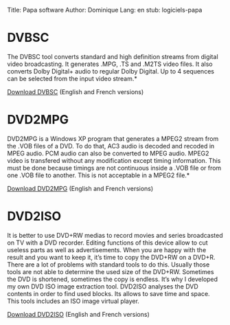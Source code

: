 Title: Papa software
Author: Dominique
Lang: en
stub: logiciels-papa

# DVBSC

The DVBSC tool converts standard and
high definition streams from digital video broadcasting. It generates
.MPG, .TS and .M2TS video files. It also converts Dolby Digital+ audio
to regular Dolby Digital. Up to 4 sequences can be selected from the
input video stream.*

[Download DVBSC](http://www.ezvan.fr/public/logiciels/papa/DVBSC.ZIP) (English
and French versions)

# DVD2MPG

DVD2MPG is a Windows XP program that
generates a MPEG2 stream from the .VOB files of a DVD. To do that, AC3
audio is decoded and recoded in MPEG audio. PCM audio can also be
converted to MPEG audio. MPEG2 video is transfered without any
modification except timing information. This must be done because
timings are not continuous inside a .VOB file or from one .VOB file to
another. This is not acceptable in a MPEG2 file.*

[Download DVD2MPG](http://www.ezvan.fr/public/logiciels/papa/DVD2MPG.ZIP)
(English and French versions)

# DVD2ISO

It is better to use DVD+RW medias to
record movies and series broadcasted on TV with a DVD recorder. Editing
functions of this device allow to cut useless parts as well as
advertisements. When you are happy with the result and you want to keep
it, it’s time to copy the DVD+RW on a DVD+R. There are a lot of problems
with standard tools to do this. Usually those tools are not able to
determine the used size of the DVD+RW. Sometimes the DVD is shortened,
sometimes the copy is endless. It’s why I developed my own DVD ISO image
extraction tool. DVD2ISO analyses the DVD contents in order to find used
blocks. Its allows to save time and space. This tools includes an ISO
image virtual player.

[Download DVD2ISO](http://www.ezvan.fr/public/logiciels/papa/DVD2ISO.ZIP)
(English and French versions)
